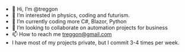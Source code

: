- 👋 Hi, I’m @treggon
- 👀 I’m interested in physics, coding and futurism.
- 🌱 I’m currently coding more C#, Blazor, Python
- 💞️ I’m looking to collaborate on automation projects for business
- 📫 How to reach me treggon@gmail.com
- I have most of my projects private, but I commit 3-4 times per week.

<!---
treggon/treggon is a ✨ special ✨ repository because its `README.md` (this file) appears on your GitHub profile.
You can click the Preview link to take a look at your changes.
--->
